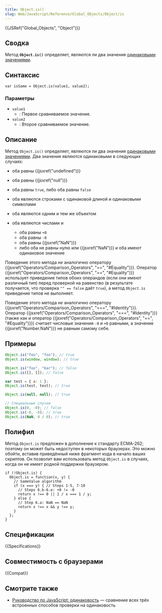 ```yaml
---
title: Object.is()
slug: Web/JavaScript/Reference/Global_Objects/Object/is
---
```


{{JSRef("Global_Objects", "Object")}}

## Сводка

Метод **`Object.is()`** определяет, являются ли два значения [одинаковыми значениями](/ru/docs/Web/JavaScript/Guide/Sameness).

## Синтаксис

```
var isSame = Object.is(value1, value2);
```

### Параметры

- `value1`
  - : Первое сравниваемое значение.
- `value2`
  - : Второе сравниваемое значение.

## Описание

Метод `Object.is()` определяет, являются ли два значения [одинаковыми значениями](/ru/docs/Web/JavaScript/Guide/Sameness). Два значения являются одинаковыми в следующих случаях:

- оба равны {{jsxref("undefined")}}
- оба равны {{jsxref("null")}}
- оба равны `true`, либо оба равны `false`
- оба являются строками с одинаковой длиной и одинаковыми символами
- оба являются одним и тем же объектом
- оба являются числами и

  - оба равны `+0`
  - оба равны `-0`
  - оба равны {{jsxref("NaN")}}
  - либо оба не равны нулю или {{jsxref("NaN")}} и оба имеют одинаковое значение

Поведение этого метода _не_ аналогично оператору {{jsxref("Operators/Comparison_Operators", "==", "#Equality")}}. Оператор {{jsxref("Operators/Comparison_Operators", "==", "#Equality")}} использует приведение типов обоих операндов (если они имеют различный тип) перед проверкой на равенство (в результате получается, что проверка `"" == false` даёт `true`), а метод `Object.is` приведение типов не выполняет.

Поведение этого метода _не_ аналогично оператору {{jsxref("Operators/Comparison_Operators", "===", "#Identity")}}. Оператор {{jsxref("Operators/Comparison_Operators", "===", "#Identity")}} (также как и оператор {{jsxref("Operators/Comparison_Operators", "==", "#Equality")}}) считает числовые значения `-0` и `+0` равными, а значение {{jsxref("Number.NaN")}} не равным самому себе.

## Примеры

```js
Object.is("foo", "foo"); // true
Object.is(window, window); // true

Object.is("foo", "bar"); // false
Object.is([], []); // false

var test = { a: 1 };
Object.is(test, test); // true

Object.is(null, null); // true

// Специальные случаи
Object.is(0, -0); // false
Object.is(-0, -0); // true
Object.is(NaN, 0 / 0); // true
```

## Полифил

Метод `Object.is` предложен в дополнение к стандарту ECMA-262; поэтому он может быть недоступен в некоторых браузерах. Это можно обойти, вставив приведённый ниже фрагмент кода в начало ваших скриптов. Он позволит вам использовать метод `Object.is` в случаях, когда он не имеет родной поддержки браузером.

```
if (!Object.is) {
  Object.is = function(x, y) {
    // SameValue algorithm
    if (x === y) { // Steps 1-5, 7-10
      // Steps 6.b-6.e: +0 != -0
      return x !== 0 || 1 / x === 1 / y;
    } else {
      // Step 6.a: NaN == NaN
      return x !== x && y !== y;
    }
  };
}
```

## Спецификации

{{Specifications}}

## Совместимость с браузерами

{{Compat}}

## Смотрите также

- [Руководство по JavaScript: одинаковость](/ru/docs/Web/JavaScript/Guide/Sameness) — сравнение всех трёх встроенных способов проверки на одинаковость
